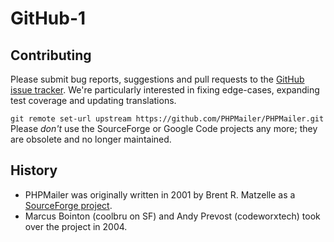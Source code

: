 # GitHub-1
## Contributing
Please submit bug reports, suggestions and pull requests to the [GitHub issue tracker](http://github.com).
We're particularly interested in fixing edge-cases, expanding test coverage and updating translations.

```git remote set-url upstream https://github.com/PHPMailer/PHPMailer.git```
Please _don't_ use the SourceForge or Google Code projects any more; they are obsolete and no longer maintained.

## History
* PHPMailer was originally written in 2001 by Brent R. Matzelle as a [SourceForge project](http:/github.com).
* Marcus Bointon (coolbru on SF) and Andy Prevost (codeworxtech) took over the project in 2004.
